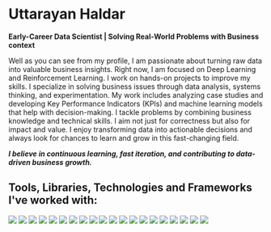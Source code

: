                                                                         
# Uttarayan Haldar
**Early-Career Data Scientist | Solving Real-World Problems with Business context**

Well as you can see from my profile, I am passionate about turning raw data into valuable business insights. Right now, I am focused on Deep Learning and Reinforcement Learning. I work on hands-on projects 
to improve my skills. I specialize in solving business issues through data analysis, systems thinking, and experimentation. My work includes analyzing case studies and developing Key Performance Indicators 
(KPIs) and machine learning models that help with decision-making.
I tackle problems by combining business knowledge and technical skills. I aim not just for correctness but also for impact and value. I enjoy transforming data into actionable decisions and always look for 
chances to learn and grow in this fast-changing field. 

***I believe in continuous learning, fast iteration, and contributing to data-driven business growth.***

## Tools, Libraries, Technologies and Frameworks I've worked with:
<img src="https://img.shields.io/badge/SQL-4479A1?style=for-the-badge&logo=mysql&logoColor=white"/>  <img src="https://img.shields.io/badge/PostgreSQL-4169E1?style=for-the-badge&logo=postgresql&logoColor=white"/> <img src="https://img.shields.io/badge/MySQL-005C84?style=for-the-badge&logo=mysql&logoColor=white"/> <img src="https://img.shields.io/badge/Python-3776AB?style=for-the-badge&logo=python&logoColor=white"/> <img src="https://img.shields.io/badge/Pandas-150458?style=for-the-badge&logo=pandas&logoColor=white"/> <img src="https://img.shields.io/badge/Numpy-013243?style=for-the-badge&logo=numpy&logoColor=white"/> <img src="https://img.shields.io/badge/Matplotlib-11557C?style=for-the-badge&logo=matplotlib&logoColor=white"/> <img src="https://img.shields.io/badge/Seaborn-76B900?style=for-the-badge&logoColor=white"/> <img src="https://img.shields.io/badge/Scikit--Learn-F7931E?style=for-the-badge&logo=scikit-learn&logoColor=white"/> <img src="https://img.shields.io/badge/TensorFlow-FF6F00?style=for-the-badge&logo=tensorflow&logoColor=white"/> <img src="https://img.shields.io/badge/Keras-D00000?style=for-the-badge&logo=keras&logoColor=white"/> <img src="https://img.shields.io/badge/XGBoost-EC2127?style=for-the-badge&logoColor=white"/> <img src="https://img.shields.io/badge/Stable--Baselines3-000000?style=for-the-badge"/> <img src="https://img.shields.io/badge/Tableau-E97627?style=for-the-badge&logo=tableau&logoColor=white"/>  <img src="https://img.shields.io/badge/Power_BI-F2C811?style=for-the-badge&logo=powerbi&logoColor=black"/> 
<img src="https://img.shields.io/badge/Jupyter-F37626?style=for-the-badge&logo=jupyter&logoColor=white"/> <img src="https://img.shields.io/badge/Google_Colab-F9AB00?style=for-the-badge&logo=google-colab&logoColor=white"/> <img src="https://img.shields.io/badge/VS_Code-007ACC?style=for-the-badge&logo=visual-studio-code&logoColor=white"/> <img src="https://img.shields.io/badge/Git-F05032?style=for-the-badge&logo=git&logoColor=white"/> <img src="https://img.shields.io/badge/AWS-232F3E?style=for-the-badge&logo=amazon-aws&logoColor=white"/> 

